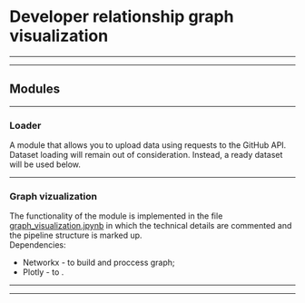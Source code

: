# Developer relationship graph visualization  

----
----
## Modules
----
### Loader 

A module that allows you to upload data using requests to the GitHub API.  
Dataset loading will remain out of consideration. Instead, a ready dataset will be used below.

----
### Graph vizualization 
The functionality of the module is implemented in the file [graph_visualization.jpynb](https://github.com/MaEgV/developer-relationship-graph/blob/main/graph_visualization.ipynb) in which the technical details are commented and the pipeline structure is marked up.  
Dependencies:
* Networkx - to build and proccess graph;
* Plotly - to .

----
----
